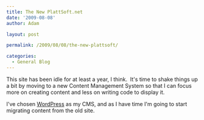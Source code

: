 ```yaml
---
title: The New PlattSoft.net
date: '2009-08-08'
author: Adam

layout: post

permalink: /2009/08/08/the-new-plattsoft/

categories:
  - General Blog
---
```

This site has been idle for at least a year, I think.  It's time to shake things
up a bit by moving to a new Content Management System so that I can focus more
on creating content and less on writing code to display it.

I've chosen [WordPress](http://www.wordpress.org) as my CMS, and as I have time
I'm going to start migrating content from the old site.
